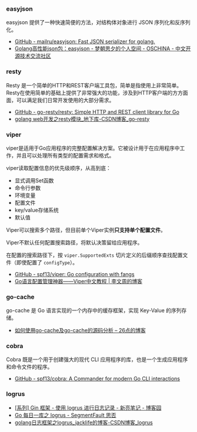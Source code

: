 ### easyjson

easyjson 提供了一种快速简便的方法，对结构体对象进行 JSON 序列化和反序列化。

- [GitHub - mailru/easyjson: Fast JSON serializer for golang.](https://github.com/mailru/easyjson)
- [Golang高性能json包：easyjson - 梦朝思夕的个人空间 - OSCHINA - 中文开源技术交流社区](https://my.oschina.net/qiangmzsx/blog/1503018)

### resty

Resty 是一个简单的HTTP和REST客户端工具包，简单是指使用上非常简单。Resty在使用简单的基础上提供了非常强大的功能，涉及到HTTP客户端的方方面面，可以满足我们日常开发使用的大部分需求。

- [GitHub - go-resty/resty: Simple HTTP and REST client library for Go](http://www.baidu.com/link?url=b8oZsp252w7-Tjg02R3Idw31c8Xg4fle7N7SLAQsrznefKmzAh4TbeBTTY8fnmQe)
- [golang web开发之resty模块_地下库-CSDN博客_go-resty](https://ghostwritten.blog.csdn.net/article/details/111373416)

### viper

viper是适用于Go应用程序的完整配置解决方案。它被设计用于在应用程序中工作，并且可以处理所有类型的配置需求和格式。

viper读取配置信息的优先级顺序，从高到底：

- 显式调用Set函数
- 命令行参数
- 环境变量
- 配置文件
- key/value存储系统
- 默认值

Viper可以搜索多个路径，但目前单个Viper实例**只支持单个配置文件**。

Viper不默认任何配置搜索路径，将默认决策留给应用程序。

在配置的搜索路径下，按 `viper.SupportedExts` 切片定义的后缀顺序查找配置文件（即使配置了 `configType`）。

- [GitHub - spf13/viper: Go configuration with fangs](https://github.com/spf13/viper)
- [Go语言配置管理神器——Viper中文教程 | 李文周的博客](https://www.liwenzhou.com/posts/Go/viper_tutorial/#autoid-1-4-7)

### go-cache

go-cache 是 Go 语言实现的一个内存中的缓存框架，实现 Key-Value 的序列存储。

- [如何使用go-cache及go-cache的源码分析 – 26点的博客](http://www.iamlintao.com/7228.html)

### cobra

Cobra 既是一个用于创建强大的现代 CLI 应用程序的库，也是一个生成应用程序和命令文件的程序。

- [GitHub - spf13/cobra: A Commander for modern Go CLI interactions](https://github.com/spf13/cobra/)

### logrus

- [[系列] Gin 框架 - 使用 logrus 进行日志记录 - 新亮笔记 - 博客园](https://www.cnblogs.com/xinliangcoder/p/11212573.html)
- [Go 每日一库之 logrus - SegmentFault 思否](https://segmentfault.com/a/1190000021706728)
- [golang日志框架之logrus_jacklife的博客-CSDN博客_logrus](https://blog.csdn.net/wslyk606/article/details/81670713)